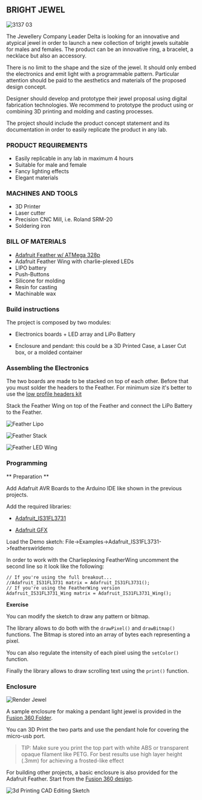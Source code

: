 ## BRIGHT JEWEL

![3137 03](assets/3137-03.jpg)

The Jewellery Company Leader Delta is looking for an innovative and atypical jewel in order to launch a new collection of bright jewels suitable for males and females.
The product can be an innovative ring, a bracelet, a necklace but also an accessory.

There is no limit to the shape and the size of the jewel. 
It should only embed the electronics and emit light with a programmable pattern.
Particular attention should be paid to the aesthetics and materials of the proposed design concept. 

Designer should develop and prototype their jewel proposal using digital fabrication technologies. We recommend to prototype the product using or combining 3D printing and molding and casting processes.

The project should include the product concept statement and its documentation in order to easily replicate the product in any lab.


### PRODUCT REQUIREMENTS
	
- Easily replicable in any lab in maximum 4 hours
- Suitable for male and female
- Fancy lighting effects
- Elegant materials

### MACHINES AND TOOLS
	
- 3D Printer
- Laser cutter
- Precision CNC Mill, i.e. Roland SRM-20 
- Soldering iron


### BILL OF MATERIALS

- [Adafruit Feather w/ ATMega 328p](https://www.adafruit.com/product/2771)
- Adafruit Feather Wing with charlie-plexed LEDs
- LIPO battery
- Push-Buttons
- Silicone for molding
- Resin for casting
- Machinable wax


### Build instructions

The project is composed by two modules:

- Electronics boards + LED array and LiPo Battery

- Enclosure and pendant: this could be a 3D Printed Case, a Laser Cut box, or a molded container

### Assembling the Electronics

The two boards are made to be stacked on top of each other. Before that you must solder the headers to the Feather. For minimum size it's better to use the [low profile headers kit](https://www.adafruit.com/product/2940)

Stack the Feather Wing on top of the Feather and connect the LiPo Battery to the Feather.

![Feather Lipo](assets/feather_lipo.jpg)


![Feather Stack](assets/feather_stack.jpg)


![Feather LED Wing](assets/3137-01.jpg)


### Programming

** Preparation **

Add Adafruit AVR Boards to the Arduino IDE like shown in the previous projects.

Add the required libraries:

- [Adafruit_IS31FL3731](https://github.com/adafruit/Adafruit_IS31FL3731/archive/master.zip)

- [Adafruit GFX](https://github.com/adafruit/Adafruit-GFX-Library/archive/master.zip)


Load the Demo sketch: File->Examples->Adafruit_IS31FL3731->featherswirldemo 

In order to work with the Charlieplexing FeatherWing uncomment  the second line so it look like the following:

```
// If you're using the full breakout...
//Adafruit_IS31FL3731 matrix = Adafruit_IS31FL3731();
// If you're using the FeatherWing version
Adafruit_IS31FL3731_Wing matrix = Adafruit_IS31FL3731_Wing();
```

**Exercise**

You can modify the sketch to draw any pattern or bitmap.

The library allows to do both with the ```drawPixel()``` and ```drawBitmap()``` functions. The Bitmap is stored into an array of bytes each representing a pixel. 

You can also regulate the intensity of each pixel using the ```setColor()``` function.

Finally the library allows to draw scrolling text using the ```print()``` function.

### Enclosure

![Render Jewel](assets/render-jewel.png)

A sample enclosure for making a pendant light jewel is provided in the [Fusion 360 Folder](http://a360.co/2j5Dokp).

You can 3D Print the two parts and use the pendant hole for covering the micro-usb port. 

> TIP: Make sure you print the top part with white ABS or transparent opaque filament like PETG. For best results use high layer height (.3mm) for achieving a frosted-like effect

For building other projects, a basic enclosure is also provided for the Adafruit Feather. Start from the [Fusion 360 design](http://a360.co/2nK42AQ).

![3d Printing CAD Editing Sketch](assets/3d_printing_CAD-editing-sketch.jpg)



